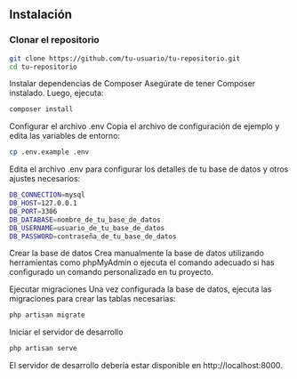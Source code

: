 ## Instalación

### Clonar el repositorio

```bash
git clone https://github.com/tu-usuario/tu-repositorio.git
cd tu-repositorio
```
Instalar dependencias de Composer
Asegúrate de tener Composer instalado. Luego, ejecuta:

```bash
composer install
```
Configurar el archivo .env
Copia el archivo de configuración de ejemplo y edita las variables de entorno:

```bash
cp .env.example .env
```
Edita el archivo .env para configurar los detalles de tu base de datos y otros ajustes necesarios:

```bash
DB_CONNECTION=mysql
DB_HOST=127.0.0.1
DB_PORT=3306
DB_DATABASE=nombre_de_tu_base_de_datos
DB_USERNAME=usuario_de_tu_base_de_datos
DB_PASSWORD=contraseña_de_tu_base_de_datos
```
Crear la base de datos
Crea manualmente la base de datos utilizando herramientas como phpMyAdmin o ejecuta el comando adecuado si has configurado un comando personalizado en tu proyecto.

Ejecutar migraciones
Una vez configurada la base de datos, ejecuta las migraciones para crear las tablas necesarias:

```bash
php artisan migrate
```
Iniciar el servidor de desarrollo
```bash
php artisan serve
```
El servidor de desarrollo debería estar disponible en http://localhost:8000.
